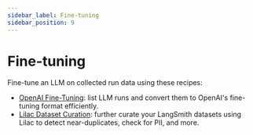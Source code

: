 ```yaml
---
sidebar_label: Fine-tuning
sidebar_position: 9 
---
```

# Fine-tuning

Fine-tune an LLM on collected run data using these recipes:

- [OpenAI Fine-Tuning](./export-to-openai/fine-tuning-on-chat-runs.ipynb): list LLM runs and convert them to OpenAI's fine-tuning format efficiently.
- [Lilac Dataset Curation](./lilac/lilac.ipynb): further curate your LangSmith datasets using Lilac to detect near-duplicates, check for PII, and more.